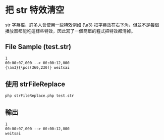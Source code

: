 # 把 str 特效清空
str 字幕檔，許多人會使用一些特效例如 {\a3} 把字幕放在右下角，但並不是每個播放器都能吃這樣些特效，因此寫了一個簡單的程式把特效都清掉。

## File Sample (test.str)
```txt
1
00:00:07,000 --> 00:00:12,000
{\an3}{\pos(360,230)} weitsai
```

## 使用 strFileReplace
```php
php strFileReplace.php test.str
```

## 輸出
```txt
1
00:00:07,000 --> 00:00:12,000
weitsai
```